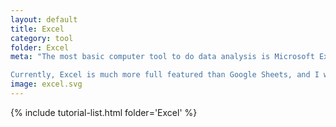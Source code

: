 ```yaml
---
layout: default
title: Excel
category: tool
folder: Excel
meta: "The most basic computer tool to do data analysis is Microsoft Excel or Google Sheets. There is a LOT more power in these applications than simply making graphs. They are very useful for taking a quick snapshot on your data and doing sanity checks.

Currently, Excel is much more full featured than Google Sheets, and I will be teaching mostly how to do tasks in Excel."
image: excel.svg
---
```


{% include tutorial-list.html folder='Excel' %}
